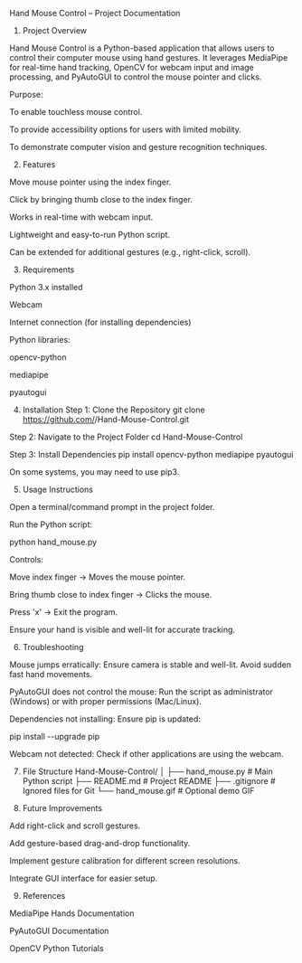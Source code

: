 Hand Mouse Control – Project Documentation
1. Project Overview

Hand Mouse Control is a Python-based application that allows users to control their computer mouse using hand gestures.
It leverages MediaPipe for real-time hand tracking, OpenCV for webcam input and image processing, and PyAutoGUI to control the mouse pointer and clicks.

Purpose:

To enable touchless mouse control.

To provide accessibility options for users with limited mobility.

To demonstrate computer vision and gesture recognition techniques.

2. Features

Move mouse pointer using the index finger.

Click by bringing thumb close to the index finger.

Works in real-time with webcam input.

Lightweight and easy-to-run Python script.

Can be extended for additional gestures (e.g., right-click, scroll).

3. Requirements

Python 3.x installed

Webcam

Internet connection (for installing dependencies)

Python libraries:

opencv-python

mediapipe

pyautogui

4. Installation
Step 1: Clone the Repository
git clone https://github.com/<your-username>/Hand-Mouse-Control.git

Step 2: Navigate to the Project Folder
cd Hand-Mouse-Control

Step 3: Install Dependencies
pip install opencv-python mediapipe pyautogui


On some systems, you may need to use pip3.

5. Usage Instructions

Open a terminal/command prompt in the project folder.

Run the Python script:

python hand_mouse.py


Controls:

Move index finger → Moves the mouse pointer.

Bring thumb close to index finger → Clicks the mouse.

Press 'x' → Exit the program.

Ensure your hand is visible and well-lit for accurate tracking.

6. Troubleshooting

Mouse jumps erratically: Ensure camera is stable and well-lit. Avoid sudden fast hand movements.

PyAutoGUI does not control the mouse: Run the script as administrator (Windows) or with proper permissions (Mac/Linux).

Dependencies not installing: Ensure pip is updated:

pip install --upgrade pip


Webcam not detected: Check if other applications are using the webcam.

7. File Structure
Hand-Mouse-Control/
│
├── hand_mouse.py        # Main Python script
├── README.md            # Project README
├── .gitignore           # Ignored files for Git
└── hand_mouse.gif       # Optional demo GIF

8. Future Improvements

Add right-click and scroll gestures.

Add gesture-based drag-and-drop functionality.

Implement gesture calibration for different screen resolutions.

Integrate GUI interface for easier setup.

9. References

MediaPipe Hands Documentation

PyAutoGUI Documentation

OpenCV Python Tutorials
